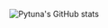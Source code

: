 ![Pytuna's GitHub stats](https://github-readme-stats.vercel.app/api?username=pytuna&show_icons=true&theme=dracula)
